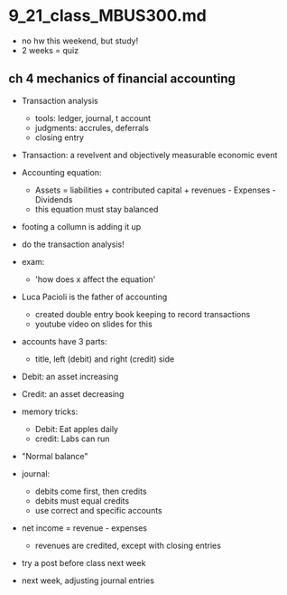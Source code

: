 # 9_21_class_MBUS300.md

- no hw this weekend, but study!
- 2 weeks = quiz

## ch 4 mechanics of financial accounting

- Transaction analysis
  - tools: ledger, journal, t account
  - judgments: accrules, deferrals
  - closing entry

- Transaction: a revelvent and objectively measurable economic event

- Accounting equation:
  - Assets = liabilities + contributed capital + revenues - Expenses - Dividends
  - this equation must stay balanced

- footing a collumn is adding it up
- do the transaction analysis!

- exam:
  - 'how does x affect the equation'

- Luca Pacioli is the father of accounting
  - created double entry book keeping to record transactions
  - youtube video on slides for this

- accounts have 3 parts:
  - title, left (debit) and right (credit) side

- Debit: an asset increasing
- Credit: an asset decreasing

- memory tricks:
  - Debit: Eat apples daily
  - credit: Labs can run

- "Normal balance"

- journal:
  - debits come first, then credits
  - debits must equal credits
  - use correct and specific accounts

- net income = revenue - expenses
  - revenues are credited, except with closing entries

- try a post before class next week
- next week, adjusting journal entries